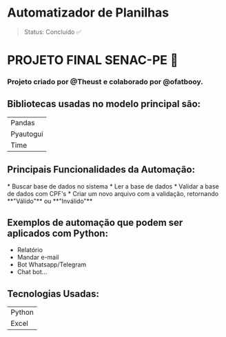<h1>Automatizador de Planilhas</h1>

> Status: Concluído ✅

<h1> PROJETO FINAL SENAC-PE 🏴󠁢󠁲󠁰󠁥󠁿 </h1>

### Projeto criado por @Theust e colaborado por @ofatbooy.

## Bibliotecas usadas no modelo principal são:
<table>
  <tr>
    <td>
      Pandas
    </td>
  </tr>
  <tr>
    <td>
      Pyautogui
    </td>
  </tr>
  <tr>
    <td>
      Time
    </td>
  </tr>
</table>
<h2>Principais Funcionalidades da Automação:</h2>
* Buscar base de dados no sistema
* Ler a base de dados
* Validar a base de dados com CPF's
* Criar um novo arquivo com a validação, retornando **"Válido"** ou **"Inválido"**

## Exemplos de automação que podem ser aplicados com Python:
- Relatório
- Mandar e-mail
- Bot Whatsapp/Telegram
- Chat bot...

## Tecnologias Usadas:
<table>
  <tr>
    <td>
      Python
    </td>
  </tr>
  <tr>
    <td>
      Excel
    </td>
  </tr>
</table>
